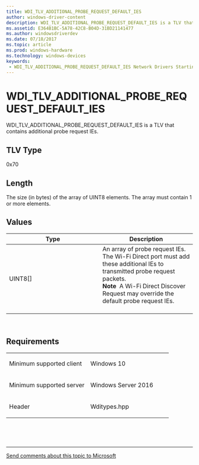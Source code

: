 ```yaml
---
title: WDI_TLV_ADDITIONAL_PROBE_REQUEST_DEFAULT_IES
author: windows-driver-content
description: WDI_TLV_ADDITIONAL_PROBE_REQUEST_DEFAULT_IES is a TLV that contains additional probe request IEs.
ms.assetid: E364B1BC-5A78-42C8-B04D-31BD21141477
ms.author: windowsdriverdev 
ms.date: 07/18/2017 
ms.topic: article 
ms.prod: windows-hardware 
ms.technology: windows-devices 
keywords:
 - WDI_TLV_ADDITIONAL_PROBE_REQUEST_DEFAULT_IES Network Drivers Starting with Windows Vista
---
```


# WDI\_TLV\_ADDITIONAL\_PROBE\_REQUEST\_DEFAULT\_IES


WDI\_TLV\_ADDITIONAL\_PROBE\_REQUEST\_DEFAULT\_IES is a TLV that contains additional probe request IEs.

## TLV Type


0x70

## Length


The size (in bytes) of the array of UINT8 elements. The array must contain 1 or more elements.

## Values


<table>
<colgroup>
<col width="50%" />
<col width="50%" />
</colgroup>
<thead>
<tr class="header">
<th>Type</th>
<th>Description</th>
</tr>
</thead>
<tbody>
<tr class="odd">
<td>UINT8[]</td>
<td>An array of probe request IEs. The Wi-Fi Direct port must add these additional IEs to transmitted probe request packets.
<div class="alert">
<strong>Note</strong>  A Wi-Fi Direct Discover Request may override the default probe request IEs.
</div>
<div>
 
</div></td>
</tr>
</tbody>
</table>

 

Requirements
------------

<table>
<colgroup>
<col width="50%" />
<col width="50%" />
</colgroup>
<tbody>
<tr class="odd">
<td><p>Minimum supported client</p></td>
<td><p>Windows 10</p></td>
</tr>
<tr class="even">
<td><p>Minimum supported server</p></td>
<td><p>Windows Server 2016</p></td>
</tr>
<tr class="odd">
<td><p>Header</p></td>
<td>Wditypes.hpp</td>
</tr>
</tbody>
</table>

 

 


--------------------
[Send comments about this topic to Microsoft](mailto:wsddocfb@microsoft.com?subject=Documentation%20feedback%20%5Bnetvista\netvista%5D:%20WDI_TLV_ADDITIONAL_PROBE_REQUEST_DEFAULT_IES%20%20RELEASE:%20%287/10/2017%29&body=%0A%0APRIVACY%20STATEMENT%0A%0AWe%20use%20your%20feedback%20to%20improve%20the%20documentation.%20We%20don't%20use%20your%20email%20address%20for%20any%20other%20purpose,%20and%20we'll%20remove%20your%20email%20address%20from%20our%20system%20after%20the%20issue%20that%20you're%20reporting%20is%20fixed.%20While%20we're%20working%20to%20fix%20this%20issue,%20we%20might%20send%20you%20an%20email%20message%20to%20ask%20for%20more%20info.%20Later,%20we%20might%20also%20send%20you%20an%20email%20message%20to%20let%20you%20know%20that%20we've%20addressed%20your%20feedback.%0A%0AFor%20more%20info%20about%20Microsoft's%20privacy%20policy,%20see%20http://privacy.microsoft.com/default.aspx. "Send comments about this topic to Microsoft")


